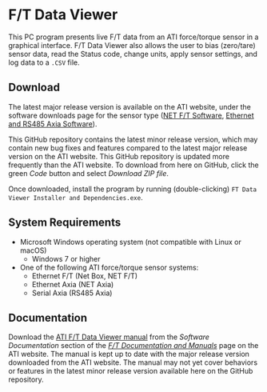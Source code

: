 # F/T Data Viewer

This PC program presents live F/T data from an ATI force/torque sensor in a graphical interface. F/T Data Viewer also allows the user to bias (zero/tare) sensor data, read the Status code, change units, apply sensor settings, and log data to a `.CSV` file. 

## Download

The latest major release version is available on the ATI website, under the software downloads page for the sensor type ([NET F/T Software](https://www.ati-ia.com/Products/ft/software/net_ft_software.aspx), [Ethernet and RS485 Axia Software](https://www.ati-ia.com/Products/ft/software/axia_software.aspx)). 

This GitHub repository contains the latest minor release version, which may contain new bug fixes and features compared to the latest major release version on the ATI website. This GitHub repository is updated more frequently than the ATI website. To download from here on GitHub, click the green *Code* button and select  *Download ZIP file*.

Once downloaded, install the program by running (double-clicking) `FT Data Viewer Installer and Dependencies.exe`.  

## System Requirements

- Microsoft Windows operating system (not compatible with Linux or macOS)
  - Windows 7 or higher
- One of the following ATI force/torque sensor systems:
  - Ethernet F/T (Net Box, NET F/T)
  - Ethernet Axia (NET Axia)
  - Serial Axia (RS485 Axia)
 
 ## Documentation
 
Download the [ATI F/T Data Viewer manual](https://www.ati-ia.com/app_content/documents/9610-05-1042_Manual.pdf) from the *Software Documentation* section of the [*F/T Documentation and Manuals*](https://www.ati-ia.com/products/ft/ft_literature.aspx) page on the ATI website. The manual is kept up to date with the major release version downloaded from the ATI website. The manual may not yet cover behaviors or features in the latest minor release version available here on the GitHub repository.
